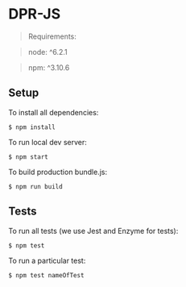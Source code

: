 # DPR-JS

> Requirements: 

> node: ^6.2.1 

> npm: ^3.10.6

## Setup

To install all dependencies:
```
$ npm install
```

To run local dev server:
```
$ npm start
```

To build production bundle.js:
```
$ npm run build
```

## Tests

To run all tests (we use Jest and Enzyme for tests):
```
$ npm test
```

To run a particular test:
```
$ npm test nameOfTest
```
